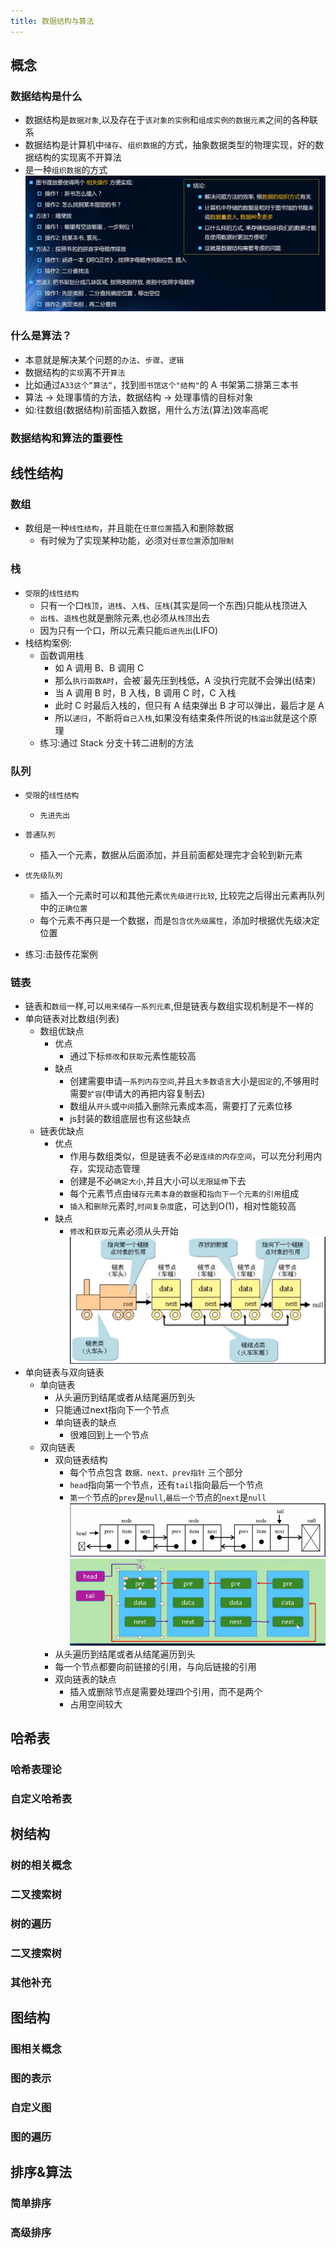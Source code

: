 ```yaml
---
title: 数据结构与算法
---
```


## 概念

### 数据结构是什么

-   数据结构是`数据对象`,以及存在于`该对象的实例`和`组成实例的数据元素`之间的各种联系
-   数据结构是计算机中`储存`、`组织数据`的方式，抽象数据类型的物理实现，好的数据结构的实现离不开算法
-   是一种`组织数据`的方式
    ![案例](../../static/img/algorithm-1.png)

### 什么是算法？

-   本意就是解决某个问题的`办法`、`步骤`、`逻辑`
-   数据结构的`实现`离不开`算法`
-   比如通过`A33这个“算法“`，找到`图书馆这个"结构"`的 A 书架第二排第三本书
-   算法 -> 处理事情的方法，数据结构 -> 处理事情的目标对象
-   如:往数组(数据结构)前面插入数据，用什么方法(算法)效率高呢

### 数据结构和算法的重要性

## 线性结构

### 数组

-   数组是一种`线性结构`，并且能在`任意位置`插入和删除数据
    -   有时候为了实现某种功能，必须对`任意位置`添加`限制`

### 栈

-   `受限`的`线性结构`
    -   只有一个口`栈顶`，`进栈`、`入栈`、`压栈`(其实是同一个东西)只能从栈顶进入
    -   `出栈`、`退栈`也就是删除元素,也必须从`栈顶`出去
    -   因为只有一个口，所以元素只能`后进先出`(LIFO)
-   栈结构案例:
    -   函数调用栈
        -   如 A 调用 B、B 调用 C
        -   那么`执行函数A时`，会被`最先压到栈低，A 没执行完就不会弹出(结束)
        -   当 A 调用 B 时，B 入栈，B 调用 C 时，C 入栈
        -   此时 C 时最后入栈的，但只有 A 结束弹出 B 才可以弹出，最后才是 A
        -   所以`递归`，不断将`自己入栈`,如果没有结束条件所说的`栈溢出`就是这个原理
    -   练习:通过 Stack 分支十转二进制的方法

### 队列

-   `受限`的`线性结构`
    -   `先进先出`
-   `普通队列`

    -   插入一个元素，数据从后面添加，并且前面都处理完才会轮到新元素

-   `优先级队列`
    -   插入一个元素时可以和其他元素`优先级进行比较`, 比较完之后得出元素再队列中的`正确位置`
    -   每个元素不再只是一个数据，而是`包含优先级属性`，添加时根据优先级决定位置
-   练习:击鼓传花案例

### 链表

-   链表和`数组`一样,可以`用来储存一系列元素`,但是链表与数组实现机制是不一样的
-   单向链表对比数组(列表)
    -   数组优缺点
        - 优点
            - 通过下标`修改`和`获取`元素性能较高
        - 缺点
            - 创建需要申请`一系列内存空间`,并且`大多数语言`大小是`固定`的,不够用时需要`扩容`(申请大的再把内容复制去)
            - 数组从`开头`或`中间`插入删除元素成本高，需要打了元素位移
            - js封装的数组底层也有这些缺点
    -   链表优缺点
        - 优点
            - 作用与数组类似，但是链表不必`是连续的内存空间`，可以充分利用内存，实现动态管理
            - 创建是不必`确定大小`,并且大小可以`无限延伸`下去
            - 每个元素节点由`储存元素本身的数据`和`指向下一个元素的引用`组成  
            - `插入`和`删除`元素时,`时间复杂度`底，可达到O(1)，相对性能较高
        - 缺点
            - `修改`和`获取`元素必须从头开始 
        ![单向链表](../../static/img/other-algorithm-1.png)
- 单向链表与双向链表
    - 单向链表 
        - 从头遍历到结尾或者从结尾遍历到头
        - 只能通过next指向下一个节点
        - 单向链表的缺点
            - 很难回到上一个节点
    - 双向链表
        - 双向链表结构
            - 每个节点包含 `数据、next、prev指针` 三个部分
            - `head`指向第一个节点，还有`tail`指向最后一个节点
            - `第一个`节点的`prev`是`null`,`最后一个`节点的`next`是`null`
            ![双向链表](../../static/img/other-algorithm-2.png)
            ![双向链表](../../static/img/other-algorithm-3.png)
        - 从头遍历到结尾或者从结尾遍历到头   
        - 每一个节点都要向前链接的引用，与向后链接的引用
        - 双向链表的缺点
            - 插入或删除节点是需要处理四个引用，而不是两个
            - 占用空间较大


## 哈希表

### 哈希表理论

### 自定义哈希表

## 树结构

### 树的相关概念

### 二叉搜索树

### 树的遍历

### 二叉搜索树

### 其他补充

## 图结构

### 图相关概念

### 图的表示

### 自定义图

### 图的遍历

## 排序&算法

### 简单排序

### 高级排序
